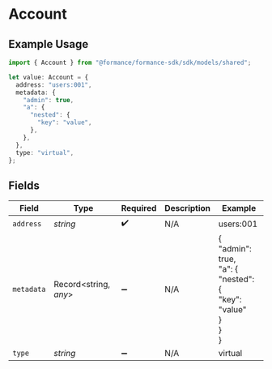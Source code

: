 # Account

## Example Usage

```typescript
import { Account } from "@formance/formance-sdk/sdk/models/shared";

let value: Account = {
  address: "users:001",
  metadata: {
    "admin": true,
    "a": {
      "nested": {
        "key": "value",
      },
    },
  },
  type: "virtual",
};
```

## Fields

| Field                                                    | Type                                                     | Required                                                 | Description                                              | Example                                                  |
| -------------------------------------------------------- | -------------------------------------------------------- | -------------------------------------------------------- | -------------------------------------------------------- | -------------------------------------------------------- |
| `address`                                                | *string*                                                 | :heavy_check_mark:                                       | N/A                                                      | users:001                                                |
| `metadata`                                               | Record<string, *any*>                                    | :heavy_minus_sign:                                       | N/A                                                      | {<br/>"admin": true,<br/>"a": {<br/>"nested": {<br/>"key": "value"<br/>}<br/>}<br/>} |
| `type`                                                   | *string*                                                 | :heavy_minus_sign:                                       | N/A                                                      | virtual                                                  |